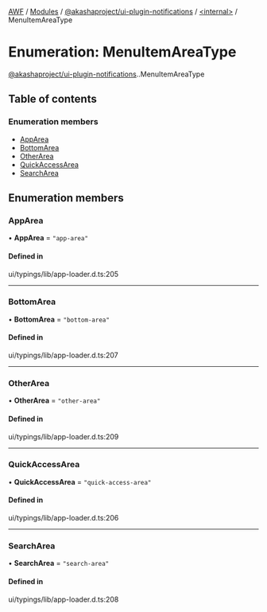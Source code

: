 [AWF](../README.md) / [Modules](../modules.md) / [@akashaproject/ui-plugin-notifications](../modules/akashaproject_ui_plugin_notifications.md) / [<internal\>](../modules/akashaproject_ui_plugin_notifications._internal_.md) / MenuItemAreaType

# Enumeration: MenuItemAreaType

[@akashaproject/ui-plugin-notifications](../modules/akashaproject_ui_plugin_notifications.md).[<internal>](../modules/akashaproject_ui_plugin_notifications._internal_.md).MenuItemAreaType

## Table of contents

### Enumeration members

- [AppArea](akashaproject_ui_plugin_notifications._internal_.MenuItemAreaType.md#apparea)
- [BottomArea](akashaproject_ui_plugin_notifications._internal_.MenuItemAreaType.md#bottomarea)
- [OtherArea](akashaproject_ui_plugin_notifications._internal_.MenuItemAreaType.md#otherarea)
- [QuickAccessArea](akashaproject_ui_plugin_notifications._internal_.MenuItemAreaType.md#quickaccessarea)
- [SearchArea](akashaproject_ui_plugin_notifications._internal_.MenuItemAreaType.md#searcharea)

## Enumeration members

### AppArea

• **AppArea** = `"app-area"`

#### Defined in

ui/typings/lib/app-loader.d.ts:205

___

### BottomArea

• **BottomArea** = `"bottom-area"`

#### Defined in

ui/typings/lib/app-loader.d.ts:207

___

### OtherArea

• **OtherArea** = `"other-area"`

#### Defined in

ui/typings/lib/app-loader.d.ts:209

___

### QuickAccessArea

• **QuickAccessArea** = `"quick-access-area"`

#### Defined in

ui/typings/lib/app-loader.d.ts:206

___

### SearchArea

• **SearchArea** = `"search-area"`

#### Defined in

ui/typings/lib/app-loader.d.ts:208
